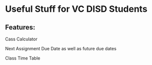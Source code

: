 # Useful Stuff for VC DISD Students

## Features:

Cass Calculator

Next Assignment Due Date as well as future due dates

Class Time Table
